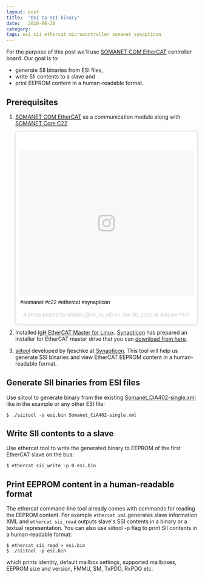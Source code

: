 ```yaml
---
layout: post
title:  "ESI to SII binary"
date:   2016-06-28
category: 
tags: esi sii ethercat microcontroller somanet synapticon
---
```


For the purpose of this post we'll use [SOMANET COM EtherCAT][com-ethercat] controller board. Our goal is to:

- generate SII binaries from ESI files,
- write SII contents to a slave and
- print EEPROM content in a human-readable format.

Prerequisites
-------------

1. [SOMANET COM EtherCAT][com-ethercat] as a communication module along with [SOMANET Core C22][core-c22].

   <blockquote class="instagram-media" data-instgrm-captioned data-instgrm-version="7" style=" background:#FFF; border:0; border-radius:3px; box-shadow:0 0 1px 0 rgba(0,0,0,0.5),0 1px 10px 0 rgba(0,0,0,0.15); margin: 1px; max-width:658px; padding:0; width:99.375%; width:-webkit-calc(100% - 2px); width:calc(100% - 2px);"><div style="padding:8px;"> <div style=" background:#F8F8F8; line-height:0; margin-top:40px; padding:41.5277777778% 0; text-align:center; width:100%;"> <div style=" background:url(data:image/png;base64,iVBORw0KGgoAAAANSUhEUgAAACwAAAAsCAMAAAApWqozAAAABGdBTUEAALGPC/xhBQAAAAFzUkdCAK7OHOkAAAAMUExURczMzPf399fX1+bm5mzY9AMAAADiSURBVDjLvZXbEsMgCES5/P8/t9FuRVCRmU73JWlzosgSIIZURCjo/ad+EQJJB4Hv8BFt+IDpQoCx1wjOSBFhh2XssxEIYn3ulI/6MNReE07UIWJEv8UEOWDS88LY97kqyTliJKKtuYBbruAyVh5wOHiXmpi5we58Ek028czwyuQdLKPG1Bkb4NnM+VeAnfHqn1k4+GPT6uGQcvu2h2OVuIf/gWUFyy8OWEpdyZSa3aVCqpVoVvzZZ2VTnn2wU8qzVjDDetO90GSy9mVLqtgYSy231MxrY6I2gGqjrTY0L8fxCxfCBbhWrsYYAAAAAElFTkSuQmCC); display:block; height:44px; margin:0 auto -44px; position:relative; top:-22px; width:44px;"></div></div> <p style=" margin:8px 0 0 0; padding:0 4px;"> <a href="https://www.instagram.com/p/BHRv2bzDSvB/" style=" color:#000; font-family:Arial,sans-serif; font-size:14px; font-style:normal; font-weight:normal; line-height:17px; text-decoration:none; word-wrap:break-word;" target="_blank">#somanet #c22 #ethercat #synapticon</a></p> <p style=" color:#c9c8cd; font-family:Arial,sans-serif; font-size:14px; line-height:17px; margin-bottom:0; margin-top:8px; overflow:hidden; padding:8px 0 7px; text-align:center; text-overflow:ellipsis; white-space:nowrap;">A photo posted by Marko (@ce_la_vii) on <time style=" font-family:Arial,sans-serif; font-size:14px; line-height:17px;" datetime="2016-06-30T11:41:13+00:00">Jun 30, 2016 at 4:41am PDT</time></p></div></blockquote><script async defer src="//platform.instagram.com/en_US/embeds.js"></script>

2. Installed [IgH EtherCAT Master for Linux][igh-ethercat-master]. [Synapticon][synapticon] has prepared an installer for EtherCAT master drive that you can [download from here][ethercat-master-software].
3. [siitool][siitool] developed by fjeschke at [Synapticon][synapticon]. This tool will help us generate SSI binaries and view EtherCAT EEPROM content in a human-readable format.

Generate SII binaries from ESI files
------------------------------------

Use siitool to generate binary from the existing [Somanet_CiA402-single.xml][somanet-cia402-single] like in the example or any other ESI file:

    $ ./siitool -o esi.bin Somanet_CiA402-single.xml

Write SII contents to a slave
-----------------------------

Use ethercat tool to write the generated binary to EEPROM of the first EtherCAT slave on the bus:

    $ ethercat sii_write -p 0 esi.bin

Print EEPROM content in a human-readable format
-----------------------------------------------

The ethercat command-line tool already comes with commands for reading the EEPROM content. For example `ethercat xml` generates slave information XML and `ethercat sii_read` outputs slave's SSI contents in a binary or a textual representation. You can also use siitool -p flag to print SII contents in a human-readable format:

    $ ethercat sii_read > esi.bin
    $ ./siitool -p esi.bin

which prints identity, default mailbox settings, supported mailboxes, EEPROM size and version, FMMU, SM, TxPDO, RxPDO etc.

[com-ethercat]: https://doc.synapticon.com/hardware/com-ethercat/revision-a4/index.html
[core-c22]: https://doc.synapticon.com/hardware/core-c22/revision-a5/index.html
[igh-ethercat-master]: http://www.etherlab.org/en/ethercat/
[synapticon]: https://www.synapticon.com/
[ethercat-master-software]: https://doc.synapticon.com/tutorials/ethercat_master_software/index.html
[siitool]: https://github.com/synapticon/siitool
[somanet-cia402-single]: https://github.com/sncn-private/EtherCAT_Misc/blob/master/Somanet_ESI/Somanet_CiA402-single.xml
